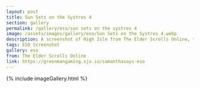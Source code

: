 ```yaml
---
layout: post
title: Sun Sets on the Systres 4
section: gallery
permalink: /gallery/eso/sun sets on the systres 4
image: /assets/images/gallery/eso/Sun Sets on the Systres 4.webp
description: A screenshot of High Isle from The Elder Scrolls Online, taken by Samantha Says.
tags: ESO Screenshot
gallery: eso
from: The Elder Scrolls Online
link: https://greenmangaming.sjv.io/samanthasays-eso
---
```

{% include imageGallery.html %}